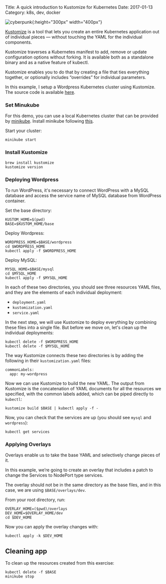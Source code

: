 Title: A quick introduction to Kustomize for Kubernetes
Date: 2017-01-13
Category: k8s, dev, docker

![cyberpunk](./cyberpunk/1337.jpeg){:height="300px" width="400px"}



[Kustomize](https://kustomize.io/) is a tool that lets you create an entire Kubernetes application out of individual pieces — without touching the YAML for the individual components.

Kustomize traverses a Kubernetes manifest to add, remove or update configuration options without forking. It is available both as a standalone binary and as a native feature of kubectl.

Kustomize enables you to do that by creating a file that ties everything together, or optionally includes “overrides” for individual parameters.

In this example, I setup a Wordpress Kubernetes cluster using Kustomize. The source code is available [here](https://github.com/bt3gl/Kubernetes-Resources/tree/master/kustomize-example).


### Set Minukube

For this demo, you can use a local Kubernetes cluster that can be provided by [minikube](https://github.com/kubernetes/minikube). Install minikube following [this](instructions).

Start your cluster:

```
minikube start
```


### Install Kustomize

```
brew install kustomize
kustomize version
```

### Deploying Wordpress

To run WordPress, it's necessary to connect WordPress with a MySQL database and access the service name of MySQL database from WordPress container.

Set the base directory:

```
KUSTOM_HOME=$(pwd)
BASE=$KUSTOM_HOME/base
```

Deploy Wordpress:

```
WORDPRESS_HOME=$BASE/wordpress
cd $WORDPRESS_HOME
kubectl apply -f $WORDPRESS_HOME
```

Deploy MySQL:

```  
MYSQL_HOME=$BASE/mysql
cd $MYSQL_HOME
kubectl apply -f $MYSQL_HOME
```

In each of these two directories, you should see three resources YAML files, and they are the elements of each individual deployment:

- `deployment.yaml`
- `kustomization.yaml`
- `service.yaml`

In the next step, we will use Kustomize to deploy everything by combining these files into a single file. But before we move on, let's clean up the individual deployments:

```
kubectl delete -f $WORDPRESS_HOME
kubectl delete -f $MYSQL_HOME
```

The way Kustomize connects these two directories is by adding the following in their
`kustomization.yaml` files:

```
commonLabels:
  app: my-wordpress
```

Now we can use Kustomize to build the new YAML. The output from Kustomize is the concatenation of YAML documents for all the resources we specified, with the common labels added, which can be piped directly to `kubectl`:

```
kustomize build $BASE | kubectl apply -f -
```

Now, you can check that the services are up (you should see `mysql` and `wordpress`):

```
kubectl get services
```


### Applying Overlays


Overlays enable us to take the base YAML and selectively change pieces of it.  

In this example, we’re going to create an overlay that includes a patch to change the Services to NodePort type services.

The overlay should not be in the same directory as the base files, and in this case, we are using `$BASE/overlays/dev`.

From your root directory, run:
```
OVERLAY_HOME=($pwd)/overlays
DEV_HOME=$OVERLAY_HOME/dev
cd $DEV_HOME
```

Now you can apply the overlay changes with:

```
kubectl apply -k $DEV_HOME
```

## Cleaning app


To clean up the resources created from this exercise:

```
kubectl delete -f $BASE
minikube stop
```
